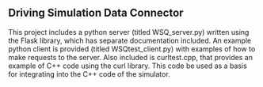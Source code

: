 ## Driving Simulation Data Connector

This project includes a python server (titled WSQ_server.py) written using the Flask library,
 which has separate documentation included. An example python client is provided (titled WSQtest_client.py) 
with examples of how to make requests to the server. Also included is curltest.cpp,
that provides an example of C++ code using the curl library. This code be used as a basis 
for integrating into the C++ code of the simulator.